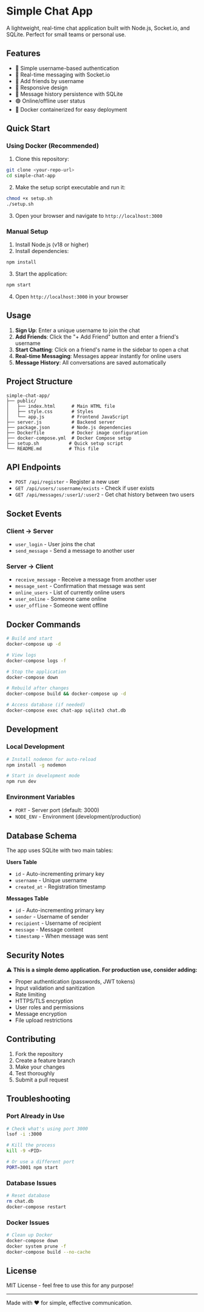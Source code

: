 # Simple Chat App

A lightweight, real-time chat application built with Node.js, Socket.io, and SQLite. Perfect for small teams or personal use.

## Features

- 🔐 Simple username-based authentication
- 💬 Real-time messaging with Socket.io
- 👥 Add friends by username
- 📱 Responsive design
- 💾 Message history persistence with SQLite
- 🟢 Online/offline user status
- 🐳 Docker containerized for easy deployment

## Quick Start

### Using Docker (Recommended)

1. Clone this repository:
```bash
git clone <your-repo-url>
cd simple-chat-app
```

2. Make the setup script executable and run it:
```bash
chmod +x setup.sh
./setup.sh
```

3. Open your browser and navigate to `http://localhost:3000`

### Manual Setup

1. Install Node.js (v18 or higher)
2. Install dependencies:
```bash
npm install
```

3. Start the application:
```bash
npm start
```

4. Open `http://localhost:3000` in your browser

## Usage

1. **Sign Up**: Enter a unique username to join the chat
2. **Add Friends**: Click the "+ Add Friend" button and enter a friend's username
3. **Start Chatting**: Click on a friend's name in the sidebar to open a chat
4. **Real-time Messaging**: Messages appear instantly for online users
5. **Message History**: All conversations are saved automatically

## Project Structure

```
simple-chat-app/
├── public/
│   ├── index.html      # Main HTML file
│   ├── style.css       # Styles
│   └── app.js          # Frontend JavaScript
├── server.js           # Backend server
├── package.json        # Node.js dependencies
├── Dockerfile          # Docker image configuration
├── docker-compose.yml  # Docker Compose setup
├── setup.sh           # Quick setup script
└── README.md          # This file
```

## API Endpoints

- `POST /api/register` - Register a new user
- `GET /api/users/:username/exists` - Check if user exists
- `GET /api/messages/:user1/:user2` - Get chat history between two users

## Socket Events

### Client → Server
- `user_login` - User joins the chat
- `send_message` - Send a message to another user

### Server → Client
- `receive_message` - Receive a message from another user
- `message_sent` - Confirmation that message was sent
- `online_users` - List of currently online users
- `user_online` - Someone came online
- `user_offline` - Someone went offline

## Docker Commands

```bash
# Build and start
docker-compose up -d

# View logs
docker-compose logs -f

# Stop the application
docker-compose down

# Rebuild after changes
docker-compose build && docker-compose up -d

# Access database (if needed)
docker-compose exec chat-app sqlite3 chat.db
```

## Development

### Local Development
```bash
# Install nodemon for auto-reload
npm install -g nodemon

# Start in development mode
npm run dev
```

### Environment Variables
- `PORT` - Server port (default: 3000)
- `NODE_ENV` - Environment (development/production)

## Database Schema

The app uses SQLite with two main tables:

**Users Table**
- `id` - Auto-incrementing primary key
- `username` - Unique username
- `created_at` - Registration timestamp

**Messages Table**
- `id` - Auto-incrementing primary key
- `sender` - Username of sender
- `recipient` - Username of recipient
- `message` - Message content
- `timestamp` - When message was sent

## Security Notes

⚠️ **This is a simple demo application. For production use, consider adding:**

- Proper authentication (passwords, JWT tokens)
- Input validation and sanitization
- Rate limiting
- HTTPS/TLS encryption
- User roles and permissions
- Message encryption
- File upload restrictions

## Contributing

1. Fork the repository
2. Create a feature branch
3. Make your changes
4. Test thoroughly
5. Submit a pull request

## Troubleshooting

### Port Already in Use
```bash
# Check what's using port 3000
lsof -i :3000

# Kill the process
kill -9 <PID>

# Or use a different port
PORT=3001 npm start
```

### Database Issues
```bash
# Reset database
rm chat.db
docker-compose restart
```

### Docker Issues
```bash
# Clean up Docker
docker-compose down
docker system prune -f
docker-compose build --no-cache
```

## License

MIT License - feel free to use this for any purpose!

---

Made with ❤️ for simple, effective communication.